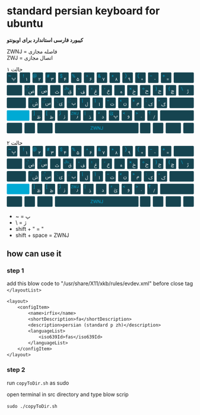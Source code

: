 # standard persian keyboard for ubuntu

**کیبورد فارسی استاندارد برای اوبونتو**

ZWNJ = فاصله مجازی  
ZWJ = اتصال مجازی

حالت ۱
![persian standard keyboard fir linux](src/type1/fafix.png "کیبورد استاندارد فارسی برای لینوکس")

حالت ۲
![persian standard keyboard fir linux](src/type2/fafix.png "کیبورد استاندارد فارسی برای لینوکس")

* ~ = پ
* \ = ژ
* shift + " = "
* shift + space = ZWNJ

## how can use it

### step 1

add this blow code to "/usr/share/X11/xkb/rules/evdev.xml" before close tag ``</layoutList>``

```
<layout>
	<configItem>
		<name>irfix</name>
		<shortDescription>fa</shortDescription>
		<description>persian (standard p zh)</description>
		<languageList>
			<iso639Id>fas</iso639Id>
		</languageList>
	</configItem>
</layout>
```

### step 2

run `copyToDir.sh` as sudo  

open terminal in src directory and type blow scrip  

`sudo ./copyToDir.sh`